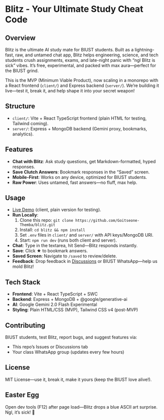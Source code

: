 # Blitz - Your Ultimate Study Cheat Code

## Overview
Blitz is the ultimate AI study mate for BIUST students. 
Built as a lightning-fast, raw, and untamed chat app, Blitz helps engineering, 
science, and tech students crush assignments, exams, and late-night panic with 
“ngl Blitz is sick” vibes. It’s free, experimental, 
and packed with max aura—perfect for the BIUST grind.

This is the MVP (Minimum Viable Product), now scaling in a monorepo with a React frontend (`client/`) and Express backend (`server/`). We’re building it live—test it, break it, and help shape it into your secret weapon!

## Structure
- `client/`: Vite + React TypeScript frontend (plain HTML for testing, Tailwind coming).
- `server/`: Express + MongoDB backend (Gemini proxy, bookmarks, analytics).

## Features
- **Chat with Blitz**: Ask study questions, get Markdown-formatted, hyped responses.
- **Save Clutch Answers**: Bookmark responses in the “Saved” screen.
- **Mobile-First**: Works on any device, optimized for BIUST students.
- **Raw Power**: Uses untamed, fast answers—no fluff, max help.

## Usage
- [Live Demo](https://blitz-ai.netlify.app/) (client, plain version for testing).
- **Run Locally**:
  1. Clone this repo: `git clone https://github.com/Goitseone-Themba/blitz.git`
  2. Install: `cd blitz && npm install`
  3. Set `.env` files in `client/` and `server/` with API keys/MongoDB URI.
  4. Start: `npm run dev` (runs both client and server).
- **Chat**: Type in the textarea, hit Send—Blitz responds instantly.
- **Save**: Click ★ to bookmark answers.
- **Saved Screen**: Navigate to `/saved` to review/delete.
- **Feedback**: Drop feedback in [Discussions](https://github.com/Goitseone-Themba/blitz/discussions) or BIUST WhatsApp—help us mold Blitz!

## Tech Stack
- **Frontend**: Vite + React TypeScript + SWC
- **Backend**: Express + MongoDB + @google/generative-ai
- **AI**: Google Gemini 2.0 Flash Experimental
- **Styling**: Plain HTML/CSS (MVP), Tailwind CSS v4 (post-MVP)

## Contributing
BIUST students, test Blitz, report bugs, and suggest features via:
- This repo’s Issues or Discussions tab
- Your class WhatsApp group (updates every few hours)

## License
MIT License—use it, break it, make it yours (keep the BIUST love alive!).

## Easter Egg
Open dev tools (F12) after page load—Blitz drops a blue ASCII art surprise. Ngl, it’s sick! 🚀
